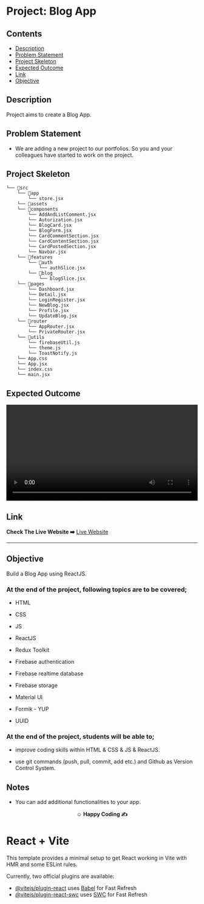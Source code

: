 # Project: Blog App

## Contents

  - [Description](#description)
  - [Problem Statement](#problem-statement)
  - [Project Skeleton](#project-skeleton)
  - [Expected Outcome](#expected-outcome)
  - [Link](#link)
  - [Objective](#objective)

## Description

Project aims to create a Blog App.

## Problem Statement

- We are adding a new project to our portfolios. So you and your colleagues have started to work on the project.

## Project Skeleton

```
└── 📁src
    └── 📁app
        └── store.jsx
    └── 📁assets
    └── 📁components
        └── AddAndListComment.jsx
        └── Autorization.jsx
        └── BlogCard.jsx
        └── BlogForm.jsx
        └── CardCommentSection.jsx
        └── CardContentSection.jsx
        └── CardPostedSection.jsx
        └── Navbar.jsx
    └── 📁features
        └── 📁auth
            └── authSlice.jsx
        └── 📁blog
            └── blogSlice.jsx
    └── 📁pages
        └── Dashboard.jsx
        └── Detail.jsx
        └── LoginRegister.jsx
        └── NewBlog.jsx
        └── Profile.jsx
        └── UpdateBlog.jsx
    └── 📁router
        └── AppRouter.jsx
        └── PrivateRouter.jsx
    └── 📁utils
        └── firebaseUtil.js
        └── theme.js
        └── ToastNotify.js
    └── App.css
    └── App.jsx
    └── index.css
    └── main.jsx
```

## Expected Outcome

<p align="center">
<a href="">
  <video controls width="100%" alt="blogapp"> 
    <source src="https://github.com/ilgea/blogapp/raw/main/blogapp.mp4" type="video/mp4" >
</video>
</a>
</p>

## Link
<p align="left">
<b>Check The Live Website ➡️</b> <a href="https://blogcu.netlify.app/">Live Website</a>
</p>
<hr>

## Objective

Build a Blog App using ReactJS.

### At the end of the project, following topics are to be covered;

- HTML

- CSS

- JS

- ReactJS

- Redux Toolkit

- Firebase authentication

- Firebase realtime database

- Firebase storage

- Material UI

- Formik - YUP

- UUID

### At the end of the project, students will be able to;

- improve coding skills within HTML & CSS & JS & ReactJS.

- use git commands (push, pull, commit, add etc.) and Github as Version Control System.

## Notes

- You can add additional functionalities to your app.

**<p align="center">&#9786; Happy Coding &#9997;</p>**

# React + Vite

This template provides a minimal setup to get React working in Vite with HMR and some ESLint rules.

Currently, two official plugins are available:

- [@vitejs/plugin-react](https://github.com/vitejs/vite-plugin-react/blob/main/packages/plugin-react/README.md) uses [Babel](https://babeljs.io/) for Fast Refresh
- [@vitejs/plugin-react-swc](https://github.com/vitejs/vite-plugin-react-swc) uses [SWC](https://swc.rs/) for Fast Refresh
